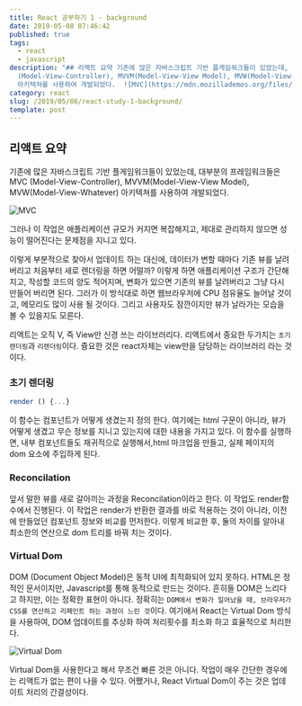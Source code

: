 ```yaml
---
title: React 공부하기 1 - background
date: 2019-05-08 07:46:42
published: true
tags:
  - react
  - javascript
description: "## 리액트 요약 기존에 많은 자바스크립트 기반 플게임워크들이 있었는데, 대부분의 프레임워크들은 MVC
  (Model-View-Controller), MVVM(Model-View-View Model), MVW(Model-View-Whatever)
  아키텍쳐를 사용하여 개발되었다.  ![MVC](https://mdn.mozillademos.org/files/1..."
category: react
slug: /2019/05/08/react-study-1-background/
template: post
---
```

## 리액트 요약

기존에 많은 자바스크립트 기반 플게임워크들이 있었는데, 대부분의 프레임워크들은 MVC (Model-View-Controller), MVVM(Model-View-View Model), MVW(Model-View-Whatever) 아키텍쳐를 사용하여 개발되었다.

![MVC](https://mdn.mozillademos.org/files/16042/model-view-controller-light-blue.png)

그러나 이 작업은 애플리케이션 규모가 커지면 복잡해지고, 제대로 관리하지 않으면 성능이 떨어진다는 문제점을 지니고 있다.

이렇게 부분적으로 찾아서 업데이트 하는 대신에, 데이터가 변할 때마다 기존 뷰를 날려 버리고 처음부터 새로 렌더링을 하면 어떨까? 이렇게 하면 애플리케이션 구조가 간단해지고, 작성할 코드의 양도 적어지며, 변화가 있으면 기존의 뷰를 날려버리고 그냥 다시 만들어 버리면 된다. 그러가 이 방식대로 하면 웹브라우저에 CPU 점유율도 늘어날 것이고, 메모리도 많이 사용 될 것이다. 그리고 사용자도 잠깐이지만 뷰가 날라가는 모습을 볼 수 있을지도 모른다.

리액트는 오직 V, 즉 View만 신경 쓰는 라이브러리다. 리액트에서 중요한 두가지는 `초기렌더링`과 `리렌더링`이다. 즁요한 것은 react자체는 view만을 담당하는 라이브러리 라는 것이다.

### 초기 렌더링

```js
render () {...}
```

이 함수는 컴포넌트가 어떻게 생겼는지 정의 한다. 여기에는 html 구문이 아니라, 뷰가 어떻게 생겼고 무슨 정보를 지니고 있는지에 대한 내용을 가지고 있다.  이 함수를 실행하면, 내부 컴포넌트들도 재귀적으로 실행해서,html 마크업을 만들고, 실제 페이지의 dom 요소에 주입하게 된다.

### Reconcilation

앞서 말한 뷰를 새로 갈아끼는 과정을 Reconcilation이라고 한다. 이 작업도 render함수에서 진행된다. 이 작업은 render가 반환한 결과를 바로 적용하는 것이 아니라, 이전에 만들었던 컴포넌트 정보와 비교를 먼저한다. 이렇게 비교한 후, 둘의 차이를 알아내 최소한의 연산으로 dom 트리를 바꿔 치는 것이다.

### Virtual Dom

DOM (Document Object Model)은 동적 UI에 최적화되어 있지 못하다. HTML은 정적인 문서이지만, Javascript를 통해 동적으로 만드는 것이다. 흔히들 DOM은 느리다고 하지만, 이는 정확한 표현이 아니다. 정확히는 `DOM에서 변화가 일어났을 때, 브라우저가 CSS를 연산하고 리페인트 하는 과정이 느린 것`이다. 여기애서 React는 Virtual Dom 방식을 사용하여, DOM 업데이트를 추상화 하여 처리횟수를 최소화 하고 효율적으로 처리한다.

![Virtual Dom](https://i1.wp.com/programmingwithmosh.com/wp-content/uploads/2018/11/lnrn_0201.png?ssl=1)

Virtual Dom을 사용한다고 해서 무조건 빠른 것은 아니다. 작업이 매우 간단한 경우에는 리액트가 없는 편이 나을 수 있다. 어쨌거나, React Virtual Dom이 주는 것은 업데이트 처리의 간결성이다.
